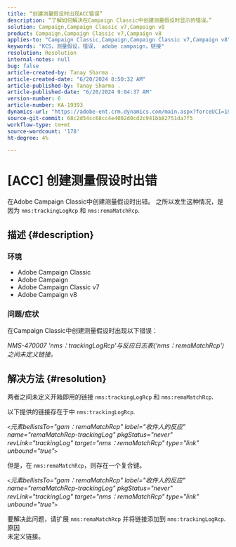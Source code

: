 ```yaml
---
title: “创建测量假设时出现ACC错误”
description: “了解如何解决在Campaign Classic中创建测量假设时显示的错误。”
solution: Campaign,Campaign Classic v7,Campaign v8
product: Campaign,Campaign Classic v7,Campaign v8
applies-to: "Campaign Classic,Campaign,Campaign Classic v7,Campaign v8"
keywords: "KCS，测量假设，错误， adobe campaign，链接"
resolution: Resolution
internal-notes: null
bug: false
article-created-by: Tanay Sharma .
article-created-date: "6/20/2024 8:50:32 AM"
article-published-by: Tanay Sharma .
article-published-date: "6/20/2024 9:04:37 AM"
version-number: 6
article-number: KA-19393
dynamics-url: "https://adobe-ent.crm.dynamics.com/main.aspx?forceUCI=1&pagetype=entityrecord&etn=knowledgearticle&id=7290c824-e22e-ef11-840b-6045bd0065b6"
source-git-commit: 68c2d54cc68cc4e4002d0cd2c941bb82751da7f5
workflow-type: tm+mt
source-wordcount: '178'
ht-degree: 4%

---
```


# [ACC] 创建测量假设时出错


在Adobe Campaign Classic中创建测量假设时出错。 之所以发生这种情况，是因为 `nms:trackingLogRcp` 和 `nms:remaMatchRcp`.

## 描述 {#description}


### 环境

- Adobe Campaign Classic
- Adobe Campaign
- Adobe Campaign Classic v7
- Adobe Campaign v8


### 问题/症状

在Campaign Classic中创建测量假设时出现以下错误：

*NMS-470007 &#39;nms：trackingLogRcp&#39;与反应日志表(&#39;nms：remaMatchRcp&#39;)之间未定义链接。*


## 解决方法 {#resolution}


两者之间未定义开箱即用的链接 `nms:trackingLogRcp` 和 `nms:remaMatchRcp`.

以下提供的链接存在于中 `nms:trackingLogRcp`.

*`<`元素bellistsTo=&quot;gam：remaMatchRcp&quot; label=&quot;收件人的反应&quot; name=&quot;remaMatchRcp-trackingLog&quot; pkgStatus=&quot;never&quot; revLink=&quot;trackingLog&quot; target=&quot;nms：remaMatchRcp&quot; type=&quot;link&quot; unbound=&quot;true&quot;`>`*

但是，在 `nms:remaMatchRcp`，则存在一个复合键。

*`<`元素bellistsTo=&quot;gam：remaMatchRcp&quot; label=&quot;收件人的反应&quot; name=&quot;remaMatchRcp-trackingLog&quot; pkgStatus=&quot;never&quot; revLink=&quot;trackingLog&quot; target=&quot;nms：remaMatchRcp&quot; type=&quot;link&quot; unbound=&quot;true&quot;`>`*

要解决此问题，请扩展 `nms:remaMatchRcp` 并将链接添加到 `nms:trackingLogRcp`.
<br>原因<br>
未定义链接。
